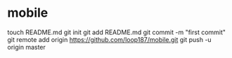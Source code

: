 mobile
======
touch README.md
git init
git add README.md
git commit -m "first commit"
git remote add origin https://github.com/loop187/mobile.git
git push -u origin master

